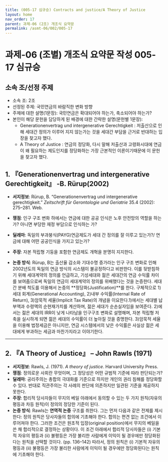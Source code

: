 ```yaml
---
title: (005-17 심규승) Contracts and justice/A Theory of Justice
layout: home
nav_order: 17
parent: 과제-06 (2조) 개조식 요약문
permalink: /asmt-06/002/005-17
---
```


# 과제-06 (조별) 개조식 요약문 작성 005-17 심규승

## 소속 조/선정 주제

- 소속 조: 2조
- 선정된 주제: 국민연금의 바람직한 변화 방향 
- 주제에 대한 설명(1문장): 국민연금은 확대되어야 하는가, 축소되어야 하는가?
- 본인이 해당 문헌을 담당하게 된 배경에 대한 간략한 설명(문헌별 1문장):  
  - Generationenvertrag und intergenerative Gerechtigkeit : 저출산으로 인해 세대간 정의가 이루어 지지 않는가는 것을 세대간 부담을 근거로 반대하는 입장을 찾고자 했다.
  - A Theory of Justice : 연금의 정당화, 다시 말해 저출산과 고령화시대에 연금이 왜 필요하는 제도인지를 정당화하는 가장 근본적인 이론이기때문에 이 문헌을 찾고자 했다.

 ## 1. 『Generationenvertrag und intergenerative Gerechtigkeit』 -B. Rürup(2002)

- **서지정보**: Rürup, B. “Generationenvertrag und intergenerative gerechtigkeit.” *Zeitschrift für Gerontologie und Geriatrie* 35.4 (2002): 275–281. Web.

- **쟁점**: 인구 구조 변화 하에서는 연금에 대한 공공 인식은 노후 안전망의 역할을 하는가? 아니면 부당한 재정 부담으로 인식하는 가?
- **딜레마**: 독일의 부과붕식(PAYG)연금제도가  세대 간 정의를 잘 이루고 있는가?/ 연금에 대해 어떤 공공인식을 가지고 있는가?
- **주장**: 자본 적립형 기둥을 포함한 연금제도 개혁을 분명히 지지한다.
- **논증 방식**: Rürup, B는 출산율 감소와 기대수명 증가라는 인구 구조 변화로 인해 2002년도의 독일의 연금 방식의 시스템이 불공정하다고 비판한다. 이를 뒷받침하기 위해 세대계약의 정의를 언급하고, 기성세대와 젊은 세대간의 연금 수익률 차이를 보여줌으로써 독일의 연금이 세대계약의 정의를 위배했다는 것을 논증한다. 세대 간 분배 척도를 이용해서 논증의 **정당화(Justification)**를 한다. 구체적으로 1) 세대 회계(Generational Accounting), 2)내부 수익률(Internal Rate of Return), 3)암묵적 세율(Implicit Tax Rate)의 개념을 이요한다.1)에서는 세대별 납부액과 수령액의 순현재가치를 계산하며, 젊은 세대가 순손실자임을 보여준다. 2)에서는 젊은 세대의 IRR이 낮게 나타남을 인구구조 변화로 설명해며, 자본 적립형 저축을 실시하게 되면 젊은 세대의 수익률이 더 높아질 것을 증명한다. 3)암묵적 세율을 이용해 법정세금은 아니지만, 연금 시스템에서의 낮은 수익률은 사실상 젊은 세대에게 부과하는 세금과 마찬가지라고 이야기한다.

___

## 2. 『A Theory of Justice』 – John Rawls (1971)
* **서지정보**: Rawls, J. (1971). *A theory of justice*. Harvard University Press.
* **쟁점**: 정의로운 사회란 무엇이며, 그 정당성은 어떤 규범적 기준에 따라 판단되는가?
* **딜레마**: 공리주의는 총합의 극대화를 기준으로 하지만 개인의 권리 침해를 정당화할 수 있다. 반대로 직관주의는 각 사례의 판단에 의존하지만 일관된 기준을 제공하지 못한다.
* **주장**: 합리적 당사자들이 무지의 베일 아래에서 동의할 수 있는 두 가지 원칙(자유의 평등과 차등 원칙)이 정의의 정당한 기준이 된다.
* **논증 방식**: Rawls는 **연역적 논증** 구조를 취한다. 그는 먼저 다음과 같은 전제를 제시한다: 정의 원칙은 당사자들의 합의에 기초해야 한다. 합의는 편견 없는 조건에서 이루어져야 한다. 그러한 조건은 원초적 입장(original position)에서 무지의 베일을 쓴 채 합리적으로 결정하는 상황이다. 이 조건 아래에서 합리적 당사자들은 (i) 기본적 자유의 평등과 (ii) 불평등은 가장 불리한 사람에게 이익이 될 경우에만 정당화된다는 원칙을 선택할 것이다. (pp. 136–142) 따라서, 정의 원칙은 (i) 기본적 자유의 평등과 (ii) 불평등은 가장 불리한 사람에게 이익이 될 경우에만 정당화된다는 원칙에 기초해야 한다.

